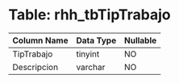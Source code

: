 # Table: rhh_tbTipTrabajo

| Column Name | Data Type | Nullable |
|-------------|-----------|----------|
| TipTrabajo | tinyint | NO |
| Descripcion | varchar | NO |
